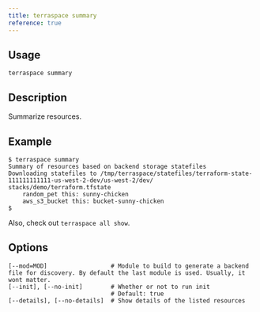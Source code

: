 ```yaml
---
title: terraspace summary
reference: true
---
```


## Usage

    terraspace summary

## Description

Summarize resources.

## Example

    $ terraspace summary
    Summary of resources based on backend storage statefiles
    Downloading statefiles to /tmp/terraspace/statefiles/terraform-state-111111111111-us-west-2-dev/us-west-2/dev/
    stacks/demo/terraform.tfstate
        random_pet this: sunny-chicken
        aws_s3_bucket this: bucket-sunny-chicken
    $

Also, check out `terraspace all show`.


## Options

```
[--mod=MOD]                  # Module to build to generate a backend file for discovery. By default the last module is used. Usually, it wont matter.
[--init], [--no-init]        # Whether or not to run init
                             # Default: true
[--details], [--no-details]  # Show details of the listed resources
```

